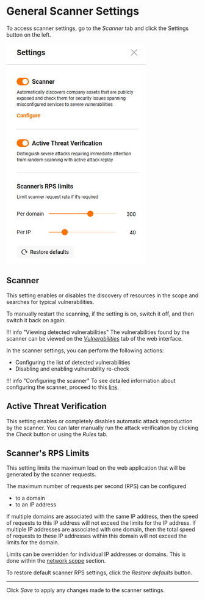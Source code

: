 [link-scope-rps-limit]:     check-scope.md#limit-scanning-speed
[link-vulnerabilities]:     ../vulnerabilities/check-vuln.md
[link-scanner-modules]:     configure-scanner-modules.md

[img-configure-scanner]:        ../../images/user-guides/scanner/configure-scanner.png

# General Scanner Settings

To access scanner settings, go to the *Scanner* tab and click the Settings button on the left.

![!Scanner settings][img-configure-scanner]

## Scanner

This setting enables or disables the discovery of resources in the scope and searches for typical vulnerabilities.

To manually restart the scanning, if the setting is on, switch it off, and then switch it back on again.

!!! info "Viewing detected vulnerabilities"
    The vulnerabilities found by the scanner can be viewed on the [*Vulnerabilities*][link-vulnerabilities] tab of the web interface.

In the scanner settings, you can perform the following actions:
* Configuring the list of detected vulnerabilities
* Disabling and enabling vulnerability re-check

!!! info "Configuring the scanner"
    To see detailed information about configuring the scanner, proceed to this [link][link-scanner-modules].

## Active Threat Verification

This setting enables or completely disables automatic attack reproduction by the scanner.
You can later manually run the attack verification by clicking the *Check* button or using the *Rules* tab.

## Scanner's RPS Limits

This setting limits the maximum load on the web application that will be generated by the scanner requests.

The maximum number of requests per second (RPS) can be configured
* to a domain
* to an IP address

If multiple domains are associated with the same IP address, then the speed of requests to this IP address will not exceed the limits for the IP address. If multiple IP addresses are associated with one domain, then the total speed of requests to these IP addresses within this domain will not exceed the limits for the domain.

Limits can be overridden for individual IP addresses or domains. This is done within the [network scope][link-scope-rps-limit] section.

To restore default scanner RPS settings, click the *Restore defaults* button.

----------

Click *Save* to apply any changes made to the scanner settings.